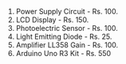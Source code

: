 1. Power Supply Circuit - Rs. 100.     
2. LCD Display - Rs. 150.                    
3. Photoelectric Sensor - Rs. 100.       
4. Light Emitting Diode - Rs. 25.           
5. Amplifier LL358 Gain - Rs. 100.   
6. Arduino Uno R3 Kit - Rs. 550
